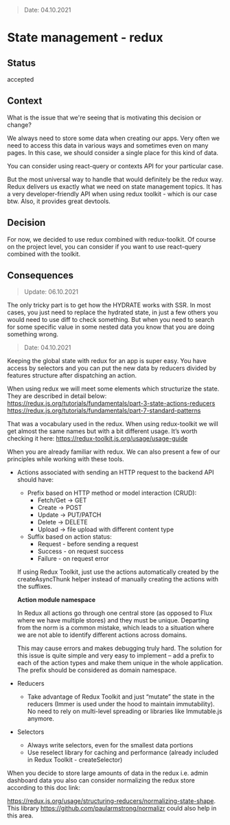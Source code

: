 > Date: 04.10.2021

# State management - redux

## Status

accepted

## Context

What is the issue that we're seeing that is motivating this decision or change?

We always need to store some data when creating our apps. Very often we need to access this data in various ways and sometimes even on many pages. In this case, we should consider a single place for this kind of data.

You can consider using react-query or contexts API for your particular case.

But the most universal way to handle that would definitely be the redux way. Redux delivers us exactly what we need on state management topics. It has a very developer-friendly API when using redux toolkit - which is our case btw. Also, it provides great devtools.

## Decision

For now, we decided to use redux combined with redux-toolkit. Of course on the project level, you can consider if you want to use react-query combined with the toolkit.
 
## Consequences

> Update: 06.10.2021

The only tricky part is to get how the HYDRATE works with SSR. In most cases, you just need to replace the hydrated state, in just a few others you would need to use diff to check something. But when you need to search for some specific value in some nested data you know that you are doing something wrong.

> Date: 04.10.2021

Keeping the global state with redux for an app is super easy. You have access by selectors and you can put the new data by reducers divided by features structure after dispatching an action.

When using redux we will meet some elements which structurize the state. They are described in detail below:
​​https://redux.js.org/tutorials/fundamentals/part-3-state-actions-reducers 
https://redux.js.org/tutorials/fundamentals/part-7-standard-patterns 

That was a vocabulary used in the redux. When using redux-toolkit we will get almost the same names but with a bit different usage. It’s worth checking it here: https://redux-toolkit.js.org/usage/usage-guide  

When you are already familiar with redux. We can also present a few of our principles while working with these tools.

* Actions associated with sending an HTTP request to the backend API should have:
    - Prefix based on HTTP method or model interaction (CRUD):
      - Fetch/Get -> GET
      - Create -> POST
      - Update -> PUT/PATCH
      - Delete -> DELETE
      - Upload -> file upload with different content type
    - Suffix based on action status:
      - Request - before sending a request
      - Success - on request success
      - Failure - on request error

  If using Redux Toolkit, just use the actions automatically created by the createAsyncThunk helper instead of manually creating the actions with the suffixes.

  **Action module namespace**

  In Redux all actions go through one central store (as opposed to Flux where we have multiple stores) and they must be unique. Departing from the norm is a common mistake, which leads to a situation where we are not able to identify different actions across domains. 

  This may cause errors and makes debugging truly hard. The solution for this issue is quite simple and very easy to implement – add a prefix to each of the action types and make them unique in the whole application. The prefix should be considered as domain namespace.

* Reducers
  - Take advantage of Redux Toolkit and just “mutate” the state in the reducers (Immer is used under the hood to maintain immutability). No need to rely on multi-level spreading or libraries like Immutable.js anymore.

* Selectors
  - Always write selectors, even for the smallest data portions
  - Use reselect library for caching and performance (already included in Redux Toolkit - createSelector)


When you decide to store large amounts of data in the redux i.e. admin dashboard data you also can consider normalizing the redux store according to this doc link:

https://redux.js.org/usage/structuring-reducers/normalizing-state-shape. This library https://github.com/paularmstrong/normalizr could also help in this area.

